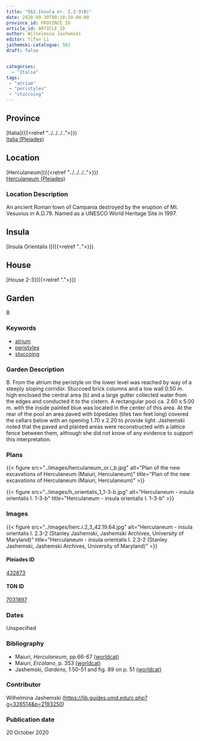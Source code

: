 ```yaml
---
title: "562.Insula or. I.2-3(B)"
date: 2020-09-30T00:10:10-04:00
province_id: PROVINCE_ID
article_id: ARTICLE_ID
author: Wilhelmina Jashemski
editor: Yifan Li
jashemski-catalogue: 562
draft: false


categories:
  - "Italia"
tags:
 - "atrium"
 - "peristyles"
 - "stuccoing"
---
```


## Province

[Italia]({{<relref "../../../..">}}) \
[Italia (Pleiades)](https://pleiades.stoa.org/places/1052)

## Location

 [Herculaneum]({{<relref "../../../..">}}) \
 [Herculaneum (Pleiades)](https://pleiades.stoa.org/places/432873)


### Location Description
An ancient Roman town of Campania destroyed by the eruption of Mt. Vesuvius in A.D.79. Named as a UNESCO World Heritage Site in 1997.

## Insula
[Insula Orientalis I]({{<relref "..">}})
## House
[House 2-3]({{<relref ".">}})
## Garden
B


### Keywords
- [atrium](http://vocab.getty.edu/page/aat/300004097)
- [peristyles](http://vocab.getty.edu/page/aat/300080971)
- [stuccoing](http://vocab.getty.edu/page/aat/300053875)


### Garden Description
B. From the atrium the peristyle on the lower level was reached by way of a steeply sloping corridor. Stuccoed brick columns and a low wall 0.50 m. high enclosed the central area (b) and a large gutter collected water from the edges and conducted it to the cistern. A rectangular pool ca. 2.60 x 5.00 m. with the inside painted blue was located in the center of this area. At the rear of the pool an area paved with bipedales (tiles two feet long) covered the cellars below with an opening 1.70 x 2.20 to provide light. Jashemski noted that the paved and planted areas were reconstructed with a lattice fence between them, although she did not know of any evidence to support this interpretation.

### Plans
{{< figure src="../images/herculaneum_or.i_b.jpg" alt="Plan of the new excavations of Herculaneum (Maiuri, Herculaneum)" title="Plan of the new excavations of Herculaneum (Maiuri, Herculaneum)" >}}

{{< figure src="../images/h_orientalis_1_1-3-b.jpg" alt="Herculaneum - insula orientalis I. 1-3-b" title="Herculaneum - insula orientalis I. 1-3-b" >}}

### Images
{{< figure src="../images/herc.i.2,3_42.19.64.jpg" alt="Herculaneum - insula orientalis I. 2.3-2 (Stanley Jashemski, Jashemski Archives, University of Maryland)" title="Herculaneum - insula orientalis I. 2.3-2 (Stanley Jashemski, Jashemski Archives, University of Maryland)" >}}

#### Pleiades ID
[432873](https://pleiades.stoa.org/places/432873)

#### TGN ID
[7031897](http://vocab.getty.edu/page/tgn/7031897)

### Dates
Unspecified

### Bibliography
* Maiuri, *Herculaneum*, pp.66-67 [(worldcat)](http://www.worldcat.org/oclc/1107784297)
* Maiuri, *Ercolano*, p. 353 [(worldcat)](http://www.worldcat.org/oclc/490581395)
* Jashemski, *Gardens*, 1:50-51 and fig. 89 on p. 51 [(worldcat)](http://www.worldcat.org/oclc/1029851777)


### Contributor
Wilhelmina Jashemski (https://lib.guides.umd.edu/c.php?g=326514&p=2193250)

### Publication date
20 October 2020
